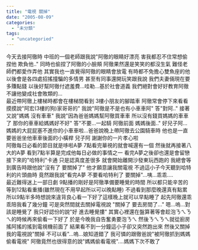 ```yaml
---
title: "電視 關掉"
date: "2005-08-09"
categories: 
  - "未分類"
tags: 
  - "uncategoried"
---
```


今天去接阿徹時 中班的一個老師跟我說"阿徹的眼睛好漂亮 害我都忍不住常想偷捏他 欺負他.." 同時也偷捏了阿徹的小臉頰 阿徹果然還是笑笑的都沒生氣 難怪老師們都愛作弄他 其實我也一直覺得阿徹的眼睛會放電 有時都不免擔心雙魚座的他以後會是各四處招搖撞騙的多情男 甚至有同事還開玩笑跟我說 我們夫妻倆現在要多賺點錢 以後好幫阿徹付遮羞費...哇勒...基於社會道義 我們絕對會好好教育阿徹 不讓他變成社會敗類的...  
最近帶阿徹上樓梯時都會在樓梯間看到 3樓小朋友的腳踏車 阿徹常會停下來看看 摸摸說"阿宏(3樓的狗)家哥哥的" 我說"阿徹是不是也有小車車阿" 答"對阿.." 接著又說"媽媽 沒有車車" 我說"因為爸爸媽媽幫阿徹買車車 所以沒有錢買媽媽的車車了 那你的車車給媽媽好不好" 答"不要...一起騎 阿徹前面 媽媽後面.." 好兒子阿...媽媽的大屁屁塞不進你的小車車啦...爸爸說晚上帶阿徹去公園騎車時 他也是一直要爸爸坐他車車後面的小橫桿 兒子阿 謝謝你的一片孝心啦  
阿徹每日必看的節目就是哆啦A夢 7點看完華視的就會喊還有一個 然後就再接著八大的A夢 看到7點半算是完成他每日必做的事情之一 看完A夢之後卻也還是會留戀接下來的"哈特利"卡通 只是認真度差很多 就會開始離開沙發東玩西跑的 我總會等到廣告時跟他說"沒有了 要關掉了" 他才願意讓我關電視 不過這小子今天聽到哈特利的片頭曲時 竟然跟我說"看完A夢 不要看哈特利了 要關掉"...咦...乖乖....  
最近難得迷上一部日劇 9點播的剛好是阿徹準備要睡覺的時間 所以都只能辛苦的等到12點看重播(雖然現在不用早起所以可以晚點睡) 不過看到那麼晚還真有點累 所以9點半多時想說來違背良心看一下好了這樣晚上就可以早點睡了 起先阿徹還乖乖陪我看了幾分鐘 可是突然間就去關掉電視說 "關掉了 要去房間了..." 嗯...嗚...對 該是睡覺了 我只好認份的說"好 進去睡覺摟" 其實心裡還在盤算著等會趁泡ㄋㄟㄋㄟ的時候再來偷看一下好了 於是今晚我自告奮勇要泡ㄋㄟ 然後ㄋㄟㄋㄟ就從廚房搖阿搖的搖到電視機前面了 結果看不到一分鐘這小子卻又突然跑出來 然後又關掉我的電視說"關掉 不可以看"...嗚...娘知道錯了 我可憐的跟徹爸說"被阿徹抓到媽媽偷看電視" 阿徹竟然也很得意的說"媽媽偷看電視"....媽媽下次不敢了
